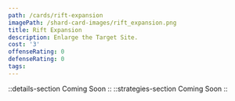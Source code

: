 ```yaml
---
path: /cards/rift-expansion
imagePath: /shard-card-images/rift_expansion.png
title: Rift Expansion
description: Enlarge the Target Site.
cost: '3'
offenseRating: 0
defenseRating: 0
tags:
---
```

::details-section
Coming Soon
::
::strategies-section
Coming Soon
::